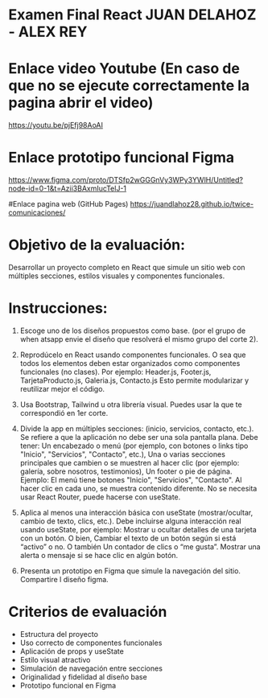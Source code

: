 # Examen Final React JUAN DELAHOZ - ALEX REY

# Enlace video Youtube (En caso de que no se ejecute correctamente la pagina abrir el video)

https://youtu.be/pjEfj98AoAI

# Enlace prototipo funcional Figma

https://www.figma.com/proto/DTSfp2wGGGnVy3WPy3YWlH/Untitled?node-id=0-1&t=Azii3BAxmIucTelJ-1

#Enlace pagina web (GitHub Pages)
https://juandlahoz28.github.io/twice-comunicaciones/


# Objetivo de la evaluación:                                                             

Desarrollar un proyecto completo en React que simule un sitio web con múltiples secciones, estilos visuales y componentes funcionales.

# Instrucciones:
1. Escoge uno de los  diseños propuestos como base. (por el grupo de when atsapp  envie el diseño que resolverá el mismo grupo del corte 2).

2. Reprodúcelo en React usando componentes funcionales.  O sea que todos los elementos deben estar organizados como componentes funcionales (no clases). Por ejemplo: Header.js, Footer.js,  TarjetaProducto.js,  Galeria.js, Contacto.js
Esto permite modularizar y reutilizar mejor el código.

3. Usa Bootstrap, Tailwind u otra librería visual. Puedes usar la que te correspondió en 1er corte. 

4. Divide la app en múltiples secciones: (inicio, servicios, contacto, etc.). Se refiere a que la aplicación no debe ser una sola pantalla plana. Debe tener: Un encabezado o menú (por ejemplo, con botones o links tipo "Inicio", "Servicios", "Contacto", etc.), Una o varias secciones principales que cambien o se muestren al hacer clic (por ejemplo: galería, sobre nosotros, testimonios), Un footer o pie de página. Ejemplo:
El menú tiene botones "Inicio", "Servicios", "Contacto". Al hacer clic en cada uno, se muestra contenido diferente. No se necesita usar React Router, puede hacerse con useState.

5. Aplica al menos una interacción básica con useState (mostrar/ocultar, cambio de texto, clics, etc.).  Debe incluirse alguna interacción real usando useState, por ejemplo: Mostrar u ocultar detalles de una tarjeta con un botón. O bien, Cambiar el texto de un botón según si está “activo” o no. O también Un contador de clics o “me gusta”.  Mostrar una alerta o mensaje si se hace clic en algún botón.

6. Presenta un prototipo en Figma que simule la navegación del sitio. Compartire l diseño figma.


# Criterios de evaluación

- Estructura del proyecto
- Uso correcto de componentes funcionales
- Aplicación de props y useState
- Estilo visual atractivo
- Simulación de navegación entre secciones
- Originalidad y fidelidad al diseño base
- Prototipo funcional en Figma
